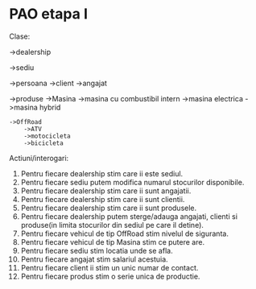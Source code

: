 # PAO etapa I
Clase:

->dealership

->sediu

->persoana
	->client
	->angajat

->produse
	->Masina
		->masina cu combustibil intern
		->masina electrica
		->masina hybrid

	->OffRoad	
		->ATV
		->motocicleta
		->bicicleta

Actiuni/interogari:
1. Pentru fiecare dealership stim care ii este sediul.
2. Pentru fiecare sediu putem modifica numarul stocurilor disponibile.
3. Pentru fiecare dealership stim care ii sunt angajatii.
4. Pentru fiecare dealership stim care ii sunt clientii.
5. Pentru fiecare dealership stim care ii sunt produsele.
6. Pentru fiecare dealership putem sterge/adauga angajati, clienti si produse(in limita stocurilor din sediul pe care il detine).
7. Pentru fiecare vehicul de tip OffRoad stim nivelul de siguranta.
8. Pentru fiecare vehicul de tip Masina stim ce putere are.
9. Pentru fiecare sediu stim locatia unde se afla.
10. Pentru fiecare angajat stim salariul acestuia.
11. Pentru fiecare client ii stim un unic numar de contact.
12. Pentru fiecare produs stim o serie unica de productie.
